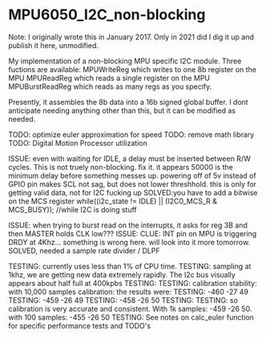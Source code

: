 # MPU6050_I2C_non-blocking
Note: I originally wrote this in January 2017. Only in 2021 did I dig it up and publish it here, unmodified. 


 My implementation of a non-blocking MPU specific I2C module.
 Three fuctions are available:
 MPUWriteReg which writes to one 8b register on the MPU
 MPUReadReg which reads a single register on the MPU
 MPUBurstReadReg which reads as many regs as you specify.

 Presently, it assembles the 8b data into a 16b signed global buffer.
 I dont anticipate needing anything other than this, but it can be modified as needed.

 TODO: optimize euler approximation for speed
 TODO: remove math library
 TODO: Digital Motion Processor utilization

ISSUE: even with waiting for IDLE, a delay must be inserted between R/W cycles. This is not truely non-blocking. fix it.
		it appears 50000 is the minimum delay before something messes up.
		powering off of 5v instead of GPIO pin makes SCL not sag, but does not lower threshhold.
		this is only for getting valid data, not for I2C fucking up
		SOLVED:you have to add a bitwise on the MCS register
		while((i2c_state != IDLE) || (I2C0_MCS_R & MCS_BUSY));							//while I2C is doing stuff

ISSUE: when trying to burst read on the interrupts, it asks for reg 3B and then MASTER holds CLK low???
ISSUE: CLUE: INT pin on MPU is triggering DRDY at 4Khz... something is wrong here. will look into it more tomorrow.
	SOLVED, needed a sample rate divider / DLPF

TESTING: currently uses less than 1% of CPU time.
TESTING: sampling at 1khz, we are getting new data extremely rapidly. The I2c bus visually appears about half full at 400kpbs
TESTING:
TESTING: calibration stability: with 10,000 samples calibration: the results were:
TESTING: -460	-27 49
TESTING: -459	-26	49
TESTING: -458	-26	50
TESTING:
TESTING: so calibration is very accurate and consistent. With 1k samples: -459 -26 50. with 100 samples: -455 -26 50
TESTING:
See notes on calc_euler function for specific performance tests and TODO's
